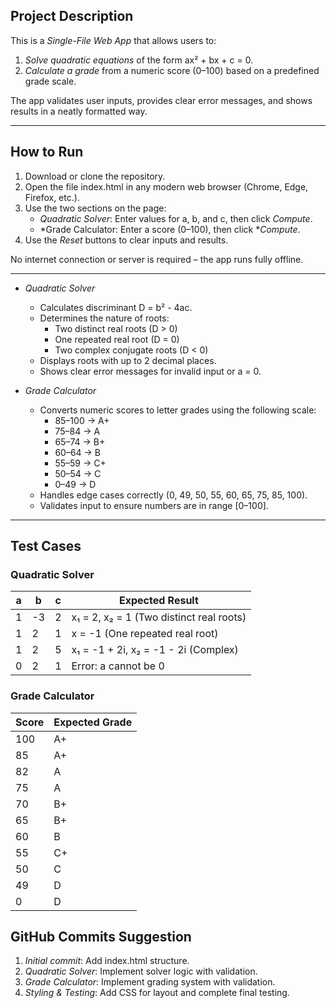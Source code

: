 

## Project Description
This is a *Single-File Web App* that allows users to:  
1. *Solve quadratic equations* of the form ax² + bx + c = 0.  
2. *Calculate a grade* from a numeric score (0–100) based on a predefined grade scale.  

The app validates user inputs, provides clear error messages, and shows results in a neatly formatted way.  

---

## How to Run
1. Download or clone the repository.  
2. Open the file index.html in any modern web browser (Chrome, Edge, Firefox, etc.).  
3. Use the two sections on the page:  
   - *Quadratic Solver*: Enter values for a, b, and c, then click *Compute*.  
   - *Grade Calculator: Enter a score (0–100), then click **Compute*.  
4. Use the *Reset* buttons to clear inputs and results.  

No internet connection or server is required – the app runs fully offline.

---


- *Quadratic Solver*
  - Calculates discriminant D = b² - 4ac.  
  - Determines the nature of roots:
    - Two distinct real roots (D > 0)  
    - One repeated real root (D = 0)  
    - Two complex conjugate roots (D < 0)  
  - Displays roots with up to 2 decimal places.  
  - Shows clear error messages for invalid input or a = 0.

- *Grade Calculator*
  - Converts numeric scores to letter grades using the following scale:
    - 85–100 → A+  
    - 75–84 → A  
    - 65–74 → B+  
    - 60–64 → B  
    - 55–59 → C+  
    - 50–54 → C  
    - 0–49 → D  
  - Handles edge cases correctly (0, 49, 50, 55, 60, 65, 75, 85, 100).  
  - Validates input to ensure numbers are in range [0–100].

---

## Test Cases

### Quadratic Solver
| a  | b  | c  | Expected Result                          |
|----|----|----|-----------------------------------------|
| 1  | -3 | 2  | x₁ = 2, x₂ = 1 (Two distinct real roots) |
| 1  | 2  | 1  | x = -1 (One repeated real root)        |
| 1  | 2  | 5  | x₁ = -1 + 2i, x₂ = -1 - 2i (Complex)  |
| 0  | 2  | 1  | Error: a cannot be 0                    |

### Grade Calculator
| Score | Expected Grade |
|-------|----------------|
| 100   | A+             |
| 85    | A+             |
| 82    | A              |
| 75    | A              |
| 70    | B+             |
| 65    | B+             |
| 60    | B              |
| 55    | C+             |
| 50    | C              |
| 49    | D              |
| 0     | D              |


## GitHub Commits Suggestion
1. *Initial commit*: Add index.html structure.  
2. *Quadratic Solver*: Implement solver logic with validation.  
3. *Grade Calculator*: Implement grading system with validation.  
4. *Styling & Testing*: Add CSS for layout and complete final testing.


